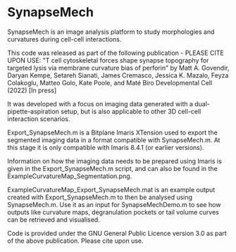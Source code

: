 # SynapseMech

SynapseMech is an image analysis platform to study morphologies and curvatures during cell-cell interactions.

This code was released as part of the following publication - PLEASE CITE UPON USE:
"T cell cytoskeletal forces shape synapse topography for targeted lysis via membrane curvature bias of perforin"
by Matt A. Govendir, Daryan Kempe, Setareh Sianati, James Cremasco, Jessica K. Mazalo, Feyza Colakoglu, Matteo Golo, Kate Poole, and Maté Biro
Developmental Cell (2022) [In press]

It was developed with a focus on imaging data generated with a dual-pipette-aspiration setup, but is also applicable to
other 3D cell-cell interaction scenarios. 

Export_SynapseMech.m is a Bitplane Imaris XTension used to export the segmented imaging data in a format compatible with SynapseMech.m.
At this stage it is only compatible with Imaris 8.4.1 (or earlier versions). 

Information on how the imaging data needs to be prepared using Imaris is given in the Export_SynapseMech.m script, 
and can also be found in the ExampleCurvatureMap_Segmentation.png.

ExampleCurvatureMap_Export_SynapseMech.mat is an example output created with Export_SynapseMech.m to then be analysed using
SynapseMech.m. Use it as an input for SynapseMechDemo.m to see how outputs like curvature maps, degranulation pockets or tail volume curves 
can be retrieved and visualised.





Code is provided under the GNU General Public Licence version 3.0 as part of the above publication. Please cite upon use.
